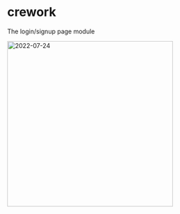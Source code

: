 # crework

 The login/signup page module 
 
 
 
 
 
 
<img width="381" alt="2022-07-24" src="https://user-images.githubusercontent.com/91389729/180650169-4e367087-4ea6-4793-8597-6aa4f34f7800.png">

